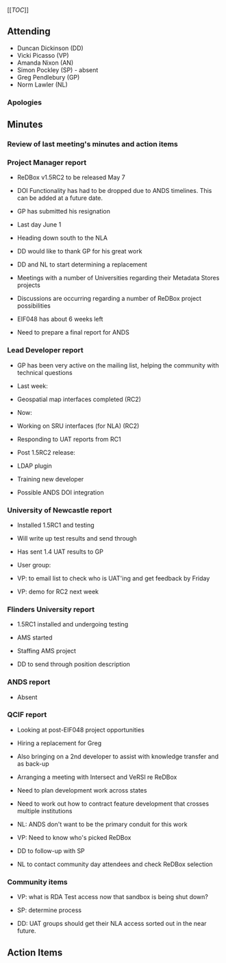[[_TOC_]]


## []()Attending


* Duncan Dickinson (DD)
* Vicki Picasso (VP)
* Amanda Nixon (AN)
* Simon Pockley (SP) - absent
* Greg Pendlebury (GP)
* Norm Lawler (NL)

### []() Apologies



## []()Minutes

### []()Review of last meeting's minutes and action items


### []()Project Manager report

* ReDBox v1.5RC2 to be released May 7

 * DOI Functionality has had to be dropped due to ANDS timelines. This can be added at a future date.
* GP has submitted his resignation

 * Last day June 1
 * Heading down south to the NLA
 * DD would like to thank GP for his great work
 * DD and NL to start determining a replacement
* Meetings with a number of Universities regarding their Metadata Stores projects
* Discussions are occurring regarding a number of ReDBox project possibilities
* EIF048 has about 6 weeks left

 * Need to prepare a final report for ANDS

### []()Lead Developer report

* GP has been very active on the mailing list, helping the community with technical questions
* Last week:

 * Geospatial map interfaces completed (RC2)
* Now:

 * Working on SRU interfaces (for NLA) (RC2)
 * Responding to UAT reports from RC1
* Post 1.5RC2 release:

 * LDAP plugin
 * Training new developer
 * Possible ANDS DOI integration

### []()University of Newcastle report


* Installed 1.5RC1 and testing

 * Will write up test results and send through
 * Has sent 1.4 UAT results to GP
* User group:

 * VP: to email list to check who is UAT'ing and get feedback by Friday
 * VP: demo for RC2 next week 

### []()Flinders University report


* 1.5RC1 installed and undergoing testing
* AMS started
* Staffing AMS project

 * DD to send through position description

### []() ANDS report

* Absent

### []()QCIF report

* Looking at post-EIF048 project opportunities
* Hiring a replacement for Greg

 * Also bringing on a 2nd developer to assist with knowledge transfer and as back-up
* Arranging a meeting with Intersect and VeRSI re ReDBox

 * Need to plan development work across states
 * Need to work out how to contract feature development that crosses multiple institutions

  * NL: ANDS don't want to be the primary conduit for this work
 * VP: Need to know who's picked ReDBox

  * DD to follow-up with SP
  * NL to contact community day attendees and check ReDBox selection

### []() Community items

* VP: what is RDA Test access now that sandbox is being shut down?

 * SP: determine process
* DD: UAT groups should get their NLA access sorted out in the near future.


## []()Action Items